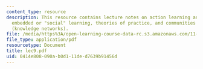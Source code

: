 ```yaml
---
content_type: resource
description: This resource contains lecture notes on action learning and practice,
  embedded or "social" learning, theories of practice, and communities of practice
  (knowledge networks).
file: /media/https%3A/open-learning-course-data-rc.s3.amazonaws.com/11-800-doctoral-research-seminar-knowledge-in-the-public-arena-spring-2007/0414e808090ab0d111ded7639b91456d_lec9.pdf
file_type: application/pdf
resourcetype: Document
title: lec9.pdf
uid: 0414e808-090a-b0d1-11de-d7639b91456d
---
```

